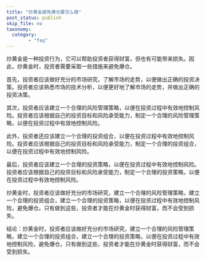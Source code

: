 ```yaml
---
title: "炒黄金避免爆仓要怎么做"
post_status: publish
skip_file: no
taxonomy:
  category:
        - "faq"
---
```


炒黄金是一种投资行为，它可以帮助投资者获得财富，但也有可能带来损失。因此，炒黄金时，投资者需要采取一些措施来避免爆仓。

首先，投资者应该做好充分的市场研究，了解市场的走势，以便做出正确的投资决策。投资者应该熟悉市场的技术分析，以便更好地了解市场的走势，并做出正确的投资决策。

其次，投资者应该建立一个合理的风险管理策略，以便在投资过程中有效地控制风险。投资者应该根据自己的投资目标和风险承受能力，制定一个合理的风险管理策略，以便在投资过程中有效地控制风险。

此外，投资者还应该建立一个合理的投资组合，以便在投资过程中有效地控制风险。投资者应该根据自己的投资目标和风险承受能力，制定一个合理的投资组合，以便在投资过程中有效地控制风险。

最后，投资者应该建立一个合理的投资策略，以便在投资过程中有效地控制风险。投资者应该根据自己的投资目标和风险承受能力，制定一个合理的投资策略，以便在投资过程中有效地控制风险。

炒黄金时，投资者应该做好充分的市场研究，建立一个合理的风险管理策略，建立一个合理的投资组合，建立一个合理的投资策略，以便在投资过程中有效地控制风险，避免爆仓。只有做到这些，投资者才能在炒黄金时获得财富，而不会受到损失。

结论：炒黄金时，投资者应该做好充分的市场研究，建立一个合理的风险管理策略，建立一个合理的投资组合，建立一个合理的投资策略，以便在投资过程中有效地控制风险，避免爆仓。只有做到这些，投资者才能在炒黄金时获得财富，而不会受到损失。
